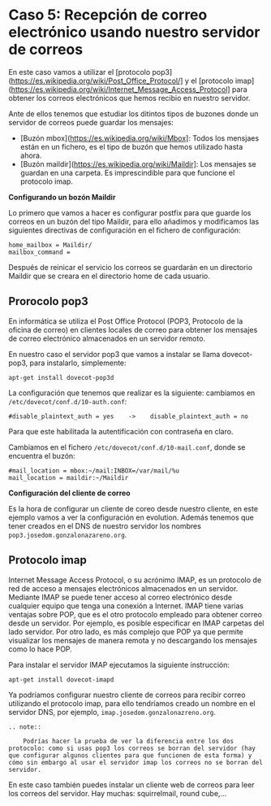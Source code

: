 # Caso 5: Recepción de correo electrónico usando nuestro servidor de correos


En este caso vamos a utilizar el [protocolo pop3](https://es.wikipedia.org/wiki/Post_Office_Protocol/] y el [protocolo imap](https://es.wikipedia.org/wiki/Internet_Message_Access_Protocol] para obtener los correos electrónicos que hemos recibio en nuestro servidor. 

Ante de ellos tenemos que estudiar los ditintos tipos de buzones donde un servidor de correos puede guardar los mensajes: 

* [Buzón mbox](https://es.wikipedia.org/wiki/Mbox]: Todos los mensjaes están en un fichero, es el tipo de buzón que hemos utilizado hasta ahora.
* [Buzón maildir](https://es.wikipedia.org/wiki/Maildir]: Los mensajes se guardan en una carpeta. Es imprescindible para que funcione el protocolo imap.

**Configurando un bozón Maildir**

Lo primero que vamos a hacer es configurar postfix para que guarde los correos en un buzón del tipo Maildir, para ello añadimos y modificamos las siguientes directivas de configuración en el fichero de configuración:
	
	home_mailbox = Maildir/
	mailbox_command =

Después de reinicar el servicio los correos se guardarán en un directorio Maildir que se creara en el directorio home de cada usuario.

## Prorocolo pop3

En informática se utiliza el Post Office Protocol (POP3, Protocolo de la oficina de correo) en clientes locales de correo para obtener los mensajes de correo electrónico almacenados en un servidor remoto.

En nuestro caso el servidor pop3 que vamos a instalar se llama dovecot-pop3, para instalarlo, simplemente:

    apt-get install dovecot-pop3d

La configuración que tenemos que realizar es la siguiente: cambiamos en ``/etc/dovecot/conf.d/10-auth.conf``:

    #disable_plaintext_auth = yes    ->    disable_plaintext_auth = no

Para que este habilitada la autentificación con contraseña en claro.

Cambiamos en el fichero ``/etc/dovecot/conf.d/10-mail.conf``, donde se encuentra el buzón:

    #mail_location = mbox:~/mail:INBOX=/var/mail/%u
    mail_location = maildir:~/Maildir

**Configuración del cliente de correo**

Es la hora de configurar un cliente de coreo desde nuestro cliente, en este ejemplo vamos a ver la configuración en evolution. Además tenemos que tener creados en el DNS de nuestro servidor los nombres ``pop3.josedom.gonzalonazareno.org``.

## Protocolo imap

Internet Message Access Protocol, o su acrónimo IMAP, es un protocolo de red de acceso a mensajes electrónicos almacenados en un servidor. Mediante IMAP se puede tener acceso al correo electrónico desde cualquier equipo que tenga una conexión a Internet. IMAP tiene varias ventajas sobre POP, que es el otro protocolo empleado para obtener correo desde un servidor. Por ejemplo, es posible especificar en IMAP carpetas del lado servidor. Por otro lado, es más complejo que POP ya que permite visualizar los mensajes de manera remota y no descargando los mensajes como lo hace POP.

Para instalar el servidor IMAP ejecutamos la siguiente instrucción:

    apt-get install dovecot-imapd

Ya podríamos configurar nuestro cliente de correos para recibir correo utilizando el protocolo imap, para ello tendríamos creado un nombre en el servidor DNS, por ejemplo, ``imap.josedom.gonzalonazreno.org``.

```eval_rst
.. note::

	Podrías hacer la prueba de ver la diferencia entre los dos protocolo: como si usas pop3 los correos se borran del servidor (hay que configurar algunos clientes para que funcionen de esta forma) y cómo sin embargo al usar el servidor imap los correos no se borran del servidor.
```
En este caso también puedes instalar un cliente web de correos para leer los correos del servidor. Hay muchas: squirrelmail, round cube,...